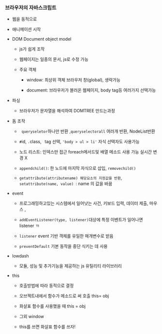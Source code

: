 ### 브라우저의 자바스크립트

- 웹을 동적으로

- 애니메이션 시작

- DOM Document object model
  
  - js가 쉽게 조작
  
  - 웹페이지는 일종의 문서, js로 수정 가능
  
  - 주요 객체
    
    -  window: 최상위 객체 브라우저 창(global), 생략가능
    
    - document: 브라우저가 블러온 웹페이지, body tag등 여러가지 선택가능

- 파싱
  
  - 브라우저가 문자열을 해석하여 DOMTREE 만드는과정

- 돔 조작
  
  - ` queryseletor`하나만 반환 ,`queryselectorall` 여러개 반환, NodeList반환
  
  - `#`id, `.`class, ` `tag 선택,  `'body > ul > li'` 자식 선택자도 사용가능
  
  - 노드 리스트: 인덱스만 접근 foreach메서드및 배열 메소드 사용 가능 실시간 변경 X
  
  - `appendchild()`: 한 노드에 마지막 자식으로 삽입, `removechild()`
  
  - `getattribute(attributename) 해당요소의 지정값을 반환`, `setattribute(name, value) `: name 의 값을 바꿈

- event
  
  - 프로그래밍하고있는 시스템에서 일어낫는 사건, 키보드 입력, 데이터 제출, 마우스 , 
  
  - `addEventListener(type, listener)`대상에 특정 이벤트가 일어나면 listener ㄲ
  
  - `listener` event 기반 객체를 유일한 매개변수로 받음
  
  - `preventDefault` 기본 동작을 중단 식키는 데 사용

- lowdash
  
  - 모듈, 성능 및 추가기능을 제공하는 js 유틸리티 라이브러리

- this
  
  - 호출방법에 따라 동적으로 결정
  
  - 오브젝트내에서 함수가 메소드로 써 호출 this= obj
  
  - 화살표 함수를 사용했을 때 this = obj
  
  - 그외 window
  
  - this를 쓰면 화살표 함수를 쓰자!





